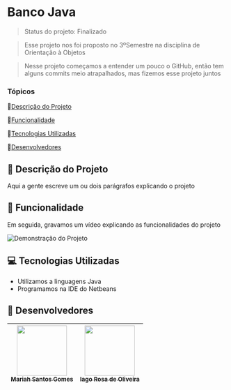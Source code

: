 # Banco Java

> Status do projeto: Finalizado

> Esse projeto nos foi proposto no 3ºSemestre na disciplina de Orientação à Objetos

> Nesse projeto começamos a entender um pouco o GitHub, então tem alguns commits meio atrapalhados, mas fizemos esse projeto juntos

### Tópicos

🔹[Descrição do Projeto](#pencil-descrição-do-projeto)

🔹[Funcionalidade](#mag_right-funcionalidade)

🔹[Tecnologias Utilizadas](#computer-tecnologias-utilizadas)

🔹[Desenvolvedores](#busts_in_silhouette-desenvolvedores)

## :pencil: Descrição do Projeto
Aqui a gente escreve um ou dois parágrafos explicando o projeto

## :mag_right: Funcionalidade
Em seguida, gravamos um vídeo explicando as funcionalidades do projeto



![Demonstração do Projeto](https://youtu.be/zh4RRWeGqok)

## :computer: Tecnologias Utilizadas
- Utilizamos a linguagens Java
- Programamos na IDE do Netbeans

## :busts_in_silhouette: Desenvolvedores
| [<img loading="lazy" src="https://github.com/Mariah-Gomes/ProjetoCompMovel1/assets/141663285/e6827fd1-d8fe-4740-b6fc-fbbfccd05752" width=115><br><sub>Mariah Santos Gomes</sub>](https://github.com/Mariah-Gomes) | [<img loading="lazy" src="https://github.com/Mariah-Gomes/ProjetoCompMovel1/assets/141663285/66d7e656-b9e4-43b7-94fa-931b736df881" width=115><br><sub>Iago Rosa de Oliveira</sub>](https://github.com/iagorosa28) |
| :---: | :---: |
